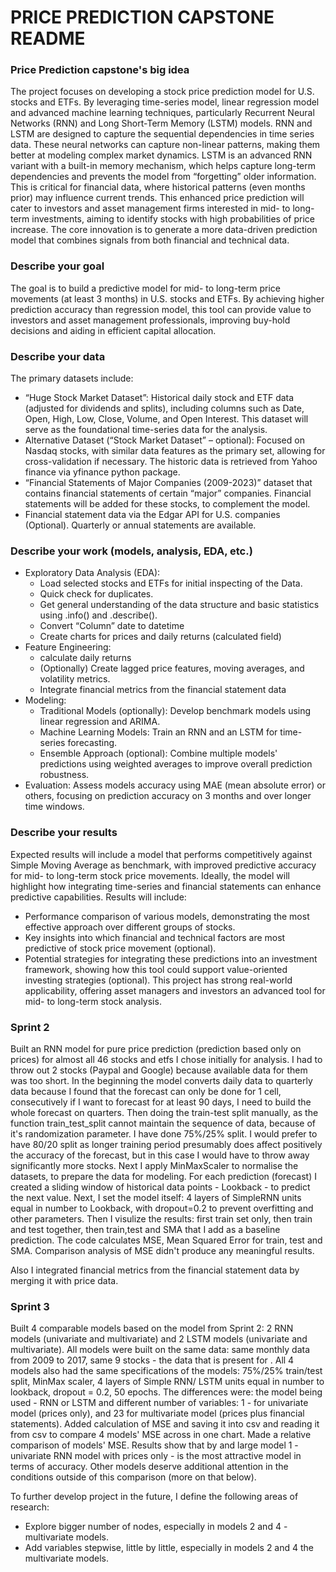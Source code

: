 # PRICE PREDICTION CAPSTONE README

### Price Prediction capstone's big idea
The project focuses on developing a stock price prediction model for U.S. stocks and ETFs. By leveraging time-series model, linear regression model and advanced machine learning techniques, particularly Recurrent Neural Networks (RNN) and Long Short-Term Memory (LSTM) models. RNN and LSTM are designed to capture the sequential dependencies in time series data. These neural networks can capture non-linear patterns, making them better at modeling complex market dynamics. LSTM is an advanced RNN variant with a built-in memory mechanism, which helps capture long-term dependencies and prevents the model from “forgetting” older information. This is critical for financial data, where historical patterns (even months prior) may influence current trends.
This enhanced price prediction will cater to investors and asset management firms interested in mid- to long-term investments, aiming to identify stocks with high probabilities of price increase. The core innovation is to generate a more data-driven prediction model that combines signals from both financial and technical data.

### Describe your goal
The goal is to build a predictive model for mid- to long-term price movements (at least 3 months) in U.S. stocks and ETFs. By achieving higher prediction accuracy than regression model, this tool can provide value to investors and asset management professionals, improving buy-hold decisions and aiding in efficient capital allocation.
### Describe your data
The primary datasets include:
*	“Huge Stock Market Dataset”: Historical daily stock and ETF data (adjusted for dividends and splits), including columns such as Date, Open, High, Low, Close, Volume, and Open Interest. This dataset will serve as the foundational time-series data for the analysis.
*	Alternative Dataset (“Stock Market Dataset” – optional): Focused on Nasdaq stocks, with similar data features as the primary set, allowing for cross-validation if necessary. The historic data is retrieved from Yahoo finance via yfinance python package.
*	“Financial Statements of Major Companies (2009-2023)” dataset that contains financial statements of certain “major” companies. Financial statements will be added for these stocks, to complement the model. 
*	Financial statement data via the Edgar API for U.S. companies (Optional). Quarterly or annual statements are available. 

### Describe your work (models, analysis, EDA, etc.)
*	Exploratory Data Analysis (EDA): 
	-	Load selected stocks and ETFs for initial inspecting of the Data.
	-	Quick check for duplicates.
	-	Get general understanding of the data structure and basic statistics using .info() and .describe().
	-	Convert “Column” date to datetime
	-	Create charts for prices and daily returns (calculated field)
*	Feature Engineering:
	-	calculate daily returns
	-	(Optionally) Create lagged price features, moving averages, and volatility metrics.
	-	Integrate financial metrics from the financial statement data
*	Modeling:
	-	Traditional Models (optionally): Develop benchmark models using linear regression and ARIMA.
	-	Machine Learning Models: Train an RNN and an LSTM for time-series forecasting.
	-	Ensemble Approach (optional): Combine multiple models' predictions using weighted averages to improve overall prediction robustness.
*	Evaluation: Assess models accuracy using MAE (mean absolute error) or others, focusing on prediction accuracy on 3 months and over longer time windows.

### Describe your results
Expected results will include a model that performs competitively against Simple Moving Average as benchmark, with improved predictive accuracy for mid- to long-term stock price movements. Ideally, the model will highlight how integrating time-series and financial statements can enhance predictive capabilities. Results will include:
*	Performance comparison of various models, demonstrating the most effective approach over different groups of stocks.
*	Key insights into which financial and technical factors are most predictive of stock price movement (optional).
*	Potential strategies for integrating these predictions into an investment framework, showing how this tool could support value-oriented investing strategies (optional).
This project has strong real-world applicability, offering asset managers and investors an advanced tool for mid- to long-term stock analysis.

### Sprint 2
Built an RNN model for pure price prediction (prediction based only on prices) for almost all 46 stocks and etfs I chose initially for analysis. I had to throw out 2 stocks (Paypal and Google) because available data for them was too short. In the beginning the model converts daily data to quarterly data because I found that the forecast can only be done for 1 cell, consecutively if I want to forecast for at least 90 days, I need to build the whole forecast on quarters. Then doing the train-test split manually, as the function train_test_split cannot maintain the sequence of data, because of it's randomization parameter. I have done 75%/25% split. I would prefer to have 80/20 split as longer training period presumably does affect positively the accuracy of the forecast, but in this case I would have to throw away significantly more stocks. 
Next I apply MinMaxScaler to normalise the datasets, to prepare the data  for modeling. For each prediction (forecast) I created a sliding window of historical data points - Lookback - to predict the next value. Next, I set the model itself: 4 layers of SimpleRNN units equal in number to Lookback, with dropout=0.2 to prevent overfitting and other parameters. Then I visulize the results: first train set only, then train and test together, then train,test and SMA that I add as a baseline prediction. The code calculates MSE, Mean Squared Error for train, test and SMA. Comparison analysis of MSE didn't produce any meaningful results.

Also I integrated financial metrics from the financial statement data by merging it with price data.

### Sprint 3
Built 4 comparable models based on the model from Sprint 2: 2 RNN models (univariate and multivariate) and 2 LSTM models (univariate and multivariate). All models were built on the same data: same monthly data from 2009 to 2017, same 9 stocks - the data that is present for . All 4 models also had the same specifications of the models: 75%/25% train/test split, MinMax scaler, 4 layers of Simple RNN/ LSTM units equal in number to lookback, dropout = 0.2, 50 epochs. The differences were: the model being used - RNN or LSTM and different number of variables: 1 - for univariate model (prices only), and 23 for multivariate model (prices plus financial statements).
Added calculation of MSE and saving it into csv and reading it from csv to compare 4 models' MSE across in one chart. Made a relative comparison of models' MSE. Results show that by and large model 1 - univariate RNN model with prices only - is the most attractive model in terms of accuracy. Other models deserve additional attention in the conditions outside of this comparison (more on that below).

To further develop project in the future, I define the following areas of research:
- Explore bigger number of nodes, especially in models 2 and 4 - multivariate models.
- Add variables stepwise, little by little, especially in models 2 and 4 the multivariate models. 